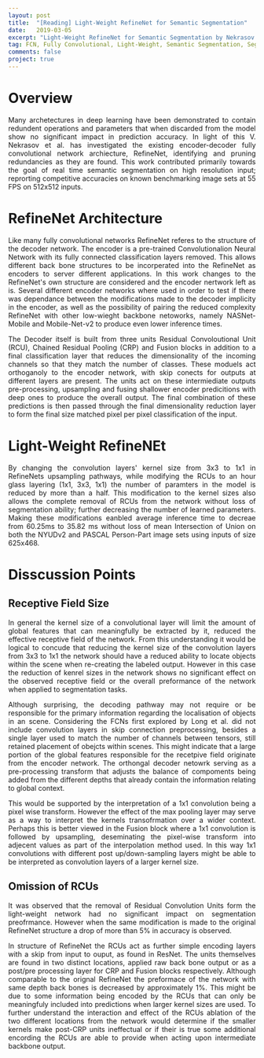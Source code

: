 ```yaml
---
layout: post
title:  "[Reading] Light-Weight RefineNet for Semantic Segmentation"
date:   2019-03-05
excerpt: "Light-Weight RefineNet for Semantic Segmentation by Nekrasov et al."
tag: FCN, Fully Convolutional, Light-Weight, Semantic Segmentation, Segmentation
comments: false
project: true
---
```




Overview
========
<p style='text-align: justify;'>
Many archetectures in deep learning have been demonstrated to contain redundent operations and parameters that when discarded from the model show no significant impact in prediction accuracy. In light of this V. Nekrasov et al. has investigated the existing encoder-decoder fully convolutional network archiecture, RefineNet, identifying and pruning redundancies as they are found. This work contributed primarily towards the goal of real time semantic segmentation on high resolution input; reprorting competitive accuracies on known benchmarking image sets at 55 FPS on 512x512 inputs.
</p>

RefineNet Architecture
======================
<p style='text-align: justify;'>
Like many fully convolutional networks RefineNet referes to the structure of the decoder network. The encoder is a pre-trained Convolutionalion Neural Network with its fully connected classification layers removed. This allows different back bone structures to be incorperated into the RefineNet as encoders to server different applications. In this work changes to the RefineNet's own structure are considered and the encoder nertwork left as is. Several different encoder networks where used in order to test if there was dependance between the modifications made to the decoder implicity in the encoder, as well as the possibility of pairing the reduced complexity RefineNet with other low-wieght backbone netoworks, namely NASNet-Mobile and Mobile-Net-v2 to produce even lower inference times.
</p>
<p style='text-align: justify;'>
The Decoder itself is built from three units Residual Convoloutional Unit (RCU), Chained Residual Pooling (CRP) and Fusion blocks in addition to a final classification layer that reduces the dimensionality of the incoming channels so that they match the number of classes. These moduels act orthoganoly to the encoder network, with skip conects for outputs at different layers are present. The units act on these intermiediate outputs pre-processing, upsampling and fusing shallower encoder predicitions with deep ones to produce the overall output. The final combination of these predictions is then passed through the final dimensionality reduction layer to form the final size matched pixel per pixel classification of the input.
</p>

Light-Weight RefineNEt
======================
<p style='text-align: justify;'>
By changing the convolution layers' kernel size from 3x3 to 1x1 in RefineNets upsampling pathways, while modifying the RCUs to an hour glass layering (1x1, 3x3, 1x1) the number of paramters in the model is reduced by more than a half.  This modification to the kernel sizes also allows the complete removal of RCUs from the network without loss of segmentation ability; further decreasing the number of learned parameters. Making these modifications eanbled average inference time to decreae from 60.25ms to 35.82 ms without loss of mean Intersection of Union on both the NYUDv2 and PASCAL Person-Part image sets using inputs of size 625x468.
</p>

Disscussion Points
==================

Receptive Field Size
--------------------
<p style='text-align: justify;'>
In general the kernel size of a convolutional layer will limit the amount of global features that can meaningfully be extracted by it, reduced the effective receptive field of the network. From this understanding it would be logical to concude that reducing the kernel size of the convolution layers from 3x3 to 1x1 the network should have a reduced ability to locate objects within the scene when re-creating the labeled output. However in this case the reduction of kenrel sizes in the network shows no significant effect on the observed receptive field or the overall preformance of the network when applied to segmentation tasks.
</p>
<p style='text-align: justify;'>
Although surprising, the decoding pathway may not require or be responsible for the primary information regarding the localisation of objects in an scene. Considering the FCNs first explored by Long et al. did not include convolution layers in skip connection preprocessing, besides a single layer used to match the number of channels between tensors, still retained placement of obejcts within scenes. This might indicate that a large portion of the global features responsible for the recetpive field originate from the encoder network. The orthongal decoder netowrk serving as a pre-processing transform that adjusts the balance of compoments being added from the different depths that already contain the information  relating to global context. 
</p>
<p style='text-align: justify;'>
This would be supported by the interpretation of a 1x1 convolution being a pixel wise transform. However the effect of the max pooling layer may serve as a way to interpret the kernels transofrmation over a wider context. Perhaps this is better viewed in the Fusion block where a 1x1 convolution is followed by upsampling, deseminating the pixel-wise transform into adjecent values as part of the interpolation method used. In this way 1x1 convolutions with different post up/down-sampling layers might be able to be interpreted as convolution layers of a larger kernel size.  
</p>

Omission of RCUs
----------------
<p style='text-align: justify;'>
It was observed that the removal of Residual Convolution Units form the light-weight network had no significant impact on segmentation preofrmance. However when the same modification is made to the original RefineNet structure a drop of more than 5% in accuracy is observed.
</p>
<p style='text-align: justify;'>
In structure of RefineNet the RCUs act as further simple encoding layers with a skip from input to ouput, as found in ResNet. The units themselves are found in two distinct locations, applied raw back bone output or as a post/pre processing layer for CRP and Fusion blocks respectively.
Although comparable to the orignal RefineNet the preformace of the network with same depth back bones is decreased by approximately 1%. This might be due to some information being encoded by the RCUs that can only be meaningfuly included into predictions when larger kernel sizes are used. To further understand the interaction and effect of the RCUs ablation of the two different locations from the network would determine if the smaller kernels make post-CRP units ineffectual or if their is true some additional encording the RCUs are able to provide when acting upon intermediate backbone output.
</p>